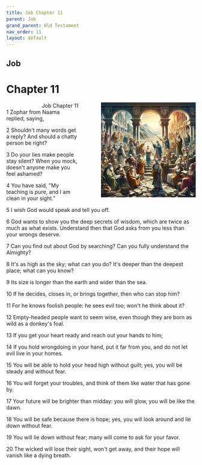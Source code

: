 ```yaml
---
title: Job Chapter 11
parent: Job
grand_parent: Old Testament
nav_order: 11
layout: default
---
```


## Job

# Chapter 11

<div style="clear: both; text-align: right;">
    <img src="/assets/Image/Job/500/11.jpg" alt="Job Chapter 11" class="chapter-image" style="max-width: 50%; height: auto; float: right; margin: 0 0 10px 10px; padding-left: 10%;">
    <figcaption style="font-size: 14px;">Job Chapter 11</figcaption>
</div>
1 Zophar from Naama replied, saying,

2 Shouldn't many words get a reply? And should a chatty person be right?

3 Do your lies make people stay silent? When you mock, doesn't anyone make you feel ashamed?

4 You have said, "My teaching is pure, and I am clean in your sight."

5 I wish God would speak and tell you off.

6 God wants to show you the deep secrets of wisdom, which are twice as much as what exists. Understand then that God asks from you less than your wrongs deserve.

7 Can you find out about God by searching? Can you fully understand the Almighty?

8 It's as high as the sky; what can you do? It's deeper than the deepest place; what can you know?

9 Its size is longer than the earth and wider than the sea.

10 If he decides, closes in, or brings together, then who can stop him?

11 For he knows foolish people: he sees evil too; won't he think about it?

12 Empty-headed people want to seem wise, even though they are born as wild as a donkey's foal.

13 If you get your heart ready and reach out your hands to him;

14 If you hold wrongdoing in your hand, put it far from you, and do not let evil live in your homes.

15 You will be able to hold your head high without guilt; yes, you will be steady and without fear.

16 You will forget your troubles, and think of them like water that has gone by.

17 Your future will be brighter than midday: you will glow, you will be like the dawn.

18 You will be safe because there is hope; yes, you will look around and lie down without fear.

19 You will lie down without fear; many will come to ask for your favor.

20 The wicked will lose their sight, won't get away, and their hope will vanish like a dying breath.


